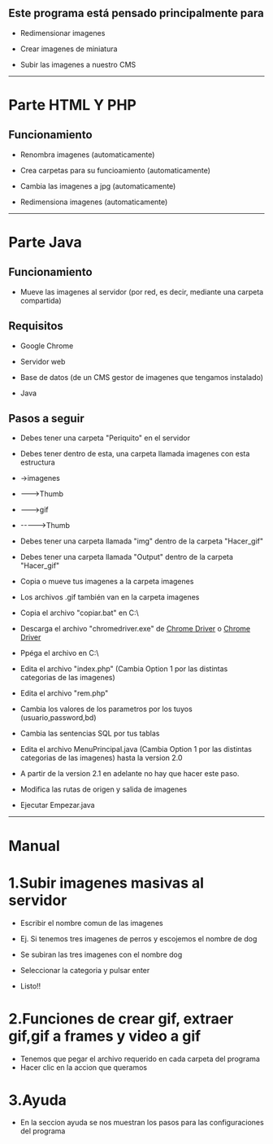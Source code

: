 ## Este programa está pensado principalmente para

- Redimensionar imagenes

- Crear imagenes de miniatura

- Subir las imagenes a nuestro CMS
---
# Parte HTML Y PHP

## Funcionamiento

- Renombra imagenes (automaticamente)

- Crea carpetas para su funcioamiento (automaticamente)

- Cambia las imagenes a jpg (automaticamente)

- Redimensiona imagenes (automaticamente)
---
# Parte Java

## Funcionamiento

- Mueve las imagenes al servidor (por red, es decir, mediante una carpeta compartida)

## Requisitos

- Google Chrome

- Servidor web

- Base de datos (de un CMS gestor de imagenes que tengamos instalado)

- Java

## Pasos a seguir

- Debes tener una carpeta "Periquito" en el servidor

- Debes tener dentro de esta, una carpeta llamada imagenes con esta estructura

- ->imagenes
- --->Thumb
- --->gif
- ----->Thumb

- Debes tener una carpeta llamada "img" dentro de la carpeta "Hacer_gif"

- Debes tener una carpeta llamada "Output" dentro de la carpeta "Hacer_gif"

- Copia o mueve tus imagenes a la carpeta imagenes

- Los archivos .gif también van en la carpeta imagenes

- Copia el archivo "copiar.bat" en C:\

- Descarga el archivo "chromedriver.exe" de [Chrome Driver](http://chromedriver.chromium.org/downloads) o [Chrome Driver](https://sites.google.com/a/chromium.org/chromedriver/downloads)

- Ppéga el archivo en C:\

- Edita el archivo "index.php" (Cambia Option 1 por las distintas categorias de las imagenes)

- Edita el archivo "rem.php"
 
- Cambia los valores de los parametros por los tuyos (usuario,password,bd)

- Cambia las sentencias SQL por tus tablas

- Edita el archivo MenuPrincipal.java (Cambia Option 1 por las distintas categorias de las imagenes) hasta la version 2.0
- A partir de la version 2.1 en adelante no hay que hacer este paso.

- Modifica las rutas de origen y salida de imagenes

- Ejecutar Empezar.java
----
# Manual

# 1.Subir imagenes masivas al servidor
- Escribir el nombre comun de las imagenes

- Ej. Si tenemos tres imagenes de perros y escojemos el nombre de dog

- Se subiran las tres imagenes con el nombre dog 

- Seleccionar la categoria y pulsar enter

- Listo!!

# 2.Funciones de crear gif, extraer gif,gif a frames y video a gif

- Tenemos que pegar el archivo requerido en cada carpeta del programa
- Hacer clic en la accion que queramos

# 3.Ayuda
- En la seccion ayuda se nos muestran los pasos para las configuraciones del programa
